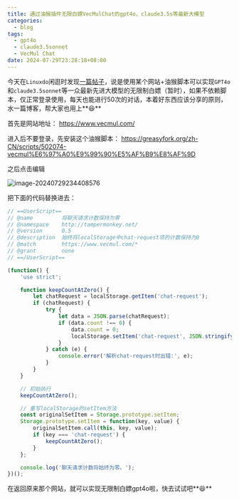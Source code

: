 ```yaml
---
title: 通过油猴插件无限白嫖VecMulChat的gpt4o，claude3.5s等最新大模型
categories:
  - blog
tags:
  - gpt4o
  - claude3.5sonnet
  - VecMul Chat
date: 2024-07-29T23:28:18+08:00
---
```


今天在`Linuxdo`闲逛时发现[一篇帖子](https://linux.do/t/topic/162476)，说是使用某个网站+油猴脚本可以实现`GPT4o`和`claude3.5sonnet`等一众最新先进大模型的无限制白嫖（暂时），如果不依赖脚本，仅正常登录使用，每天也能进行50次的对话，本着好东西应该分享的原则，水一篇博客，帮大家也用上**:laughing:**

首先是网站地址：
https://www.vecmul.com/

进入后不要登录，先安装这个油猴脚本：
https://greasyfork.org/zh-CN/scripts/502074-vecmul%E6%97%A0%E9%99%90%E5%AF%B9%E8%AF%9D

之后点击编辑

![image-20240729234408576](https://cdn.jsdelivr.net/gh/mazhijia/jsdeliver@main/img/image-20240729234408576.png)

把下面的代码替换进去：

```javascript
// ==UserScript==
// @name         将聊天请求计数保持为零
// @namespace    http://tampermonkey.net/
// @version      0.5
// @description  始终将localStorage中chat-request项的计数保持为0
// @match        https://www.vecmul.com/*
// @grant        none
// ==/UserScript==

(function() {
    'use strict';

    function keepCountAtZero() {
        let chatRequest = localStorage.getItem('chat-request');
        if (chatRequest) {
            try {
                let data = JSON.parse(chatRequest);
                if (data.count !== 0) {
                    data.count = 0;
                    localStorage.setItem('chat-request', JSON.stringify(data));
                }
            } catch (e) {
                console.error('解析chat-request时出错:', e);
            }
        }
    }

    // 初始执行
    keepCountAtZero();

    // 重写localStorage的setItem方法
    const originalSetItem = Storage.prototype.setItem;
    Storage.prototype.setItem = function(key, value) {
        originalSetItem.call(this, key, value);
        if (key === 'chat-request') {
            keepCountAtZero();
        }
    };

    console.log('聊天请求计数将始终为零。');
})();
```

在返回原来那个网站，就可以实现无限制白嫖gpt4o啦，快去试试吧**:laughing:**